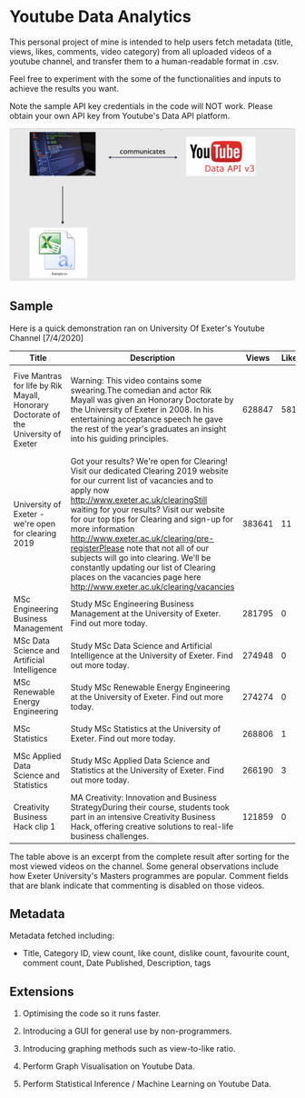 # Youtube Data Analytics
This personal project of mine is intended to help users fetch metadata (title, views, likes, comments, video category) from all 
uploaded videos of a youtube channel, and transfer them to a human-readable format in .csv.

Feel free to experiment with the some of the functionalities and inputs to achieve the results you want.

Note the sample API key credentials in the code will NOT work. Please obtain your own API key from Youtube's Data API platform.

![demo](https://github.com/xuan-hh/Youtube-Data-Analytics/blob/master/yd.PNG)

## Sample

Here is a quick demonstration ran on University Of Exeter's Youtube Channel [7/4/2020]

| Title                                                                               | Description                                                                                                                                                                                                                                                                                                                                                                                                                                                                                                                          | Views  | Likes | Dislikes | Comments | Tags                                                                                                                                                                                                                                                                                                                                                                                                                                              |
|-------------------------------------------------------------------------------------|--------------------------------------------------------------------------------------------------------------------------------------------------------------------------------------------------------------------------------------------------------------------------------------------------------------------------------------------------------------------------------------------------------------------------------------------------------------------------------------------------------------------------------------|--------|-------|----------|----------|---------------------------------------------------------------------------------------------------------------------------------------------------------------------------------------------------------------------------------------------------------------------------------------------------------------------------------------------------------------------------------------------------------------------------------------------------|
| Five Mantras for life by Rik Mayall, Honorary Doctorate of the University of Exeter | Warning: This video contains some swearing.The comedian and actor Rik Mayall was given an Honorary Doctorate by the University of Exeter in 2008. In his entertaining acceptance speech he gave the rest of the year's graduates an insight into his guiding principles.                                                                                                                                                                                                                                                             | 628847 | 5813  | 159      | 596      | rik mayall,graduation,graduate,Actor (Profession),Comedy (TV Genre),Comedian (Profession),The Young Ones (TV Program),Bottom (TV Program),the new statesman,rik mayall presents,Blackadder Goes Forth (TV Season),Filthy Rich & Catflap (TV Program),Drop Dead Fred (Film),Student,Students,university of exeter,exeter uni,exeter,UK universities,top ranked universities,university,student life,mantras,campus,college freshman,guide for life |
| University of Exeter - we're open for clearing 2019                                 | Got your results? We're open for Clearing! Visit our dedicated Clearing 2019 website for our current list of vacancies and to apply now http://www.exeter.ac.uk/clearingStill waiting for your results? Visit our website for our top tips for Clearing and sign-up for more information http://www.exeter.ac.uk/clearing/pre-registerPlease note that not all of our subjects will go into clearing. We'll be constantly updating our list of Clearing places on the vacancies page here http://www.exeter.ac.uk/clearing/vacancies | 383641 | 11    | 4        | 0        | University of exeter,exeter uni,exeter university,student life,undergraduate,postgraduate,degree,studying,university life,clearing,clearing 2019,clearing 2020,exeter,cornwall,business,medical imaging,radiography,nursing,streatham campus,penryn campus,maths,mathematics,physics,liberal arts,english,international studies,natural sciences,computer science,data science,IT,modern languages,languages                                      |
| MSc Engineering Business Management                                                 | Study MSc Engineering Business Management at the University of Exeter. Find out more today.                                                                                                                                                                                                                                                                                                                                                                                                                                          | 281795 | 0     | 0        |          | University of exeter,exeter uni,exeter university,student life,undergraduate,postgraduate,degree,studying,university life                                                                                                                                                                                                                                                                                                                         |
| MSc Data Science and Artificial Intelligence                                        | Study MSc Data Science and Artificial Intelligence at the University of Exeter. Find out more today.                                                                                                                                                                                                                                                                                                                                                                                                                                 | 274948 | 0     | 0        |          | University of exeter,exeter uni,exeter university,student life,undergraduate,postgraduate,degree,studying,university life                                                                                                                                                                                                                                                                                                                         |
| MSc Renewable Energy Engineering                                                    | Study MSc Renewable Energy Engineering at the University of Exeter. Find out more today.                                                                                                                                                                                                                                                                                                                                                                                                                                             | 274274 | 0     | 0        |          | University of exeter,exeter uni,exeter university,student life,undergraduate,postgraduate,degree,studying,university life                                                                                                                                                                                                                                                                                                                         |
| MSc Statistics                                                                      | Study MSc Statistics at the University of Exeter. Find out more today.                                                                                                                                                                                                                                                                                                                                                                                                                                                               | 268806 | 1     | 0        |          | University of exeter,exeter uni,exeter university,student life,undergraduate,postgraduate,degree,studying,university life                                                                                                                                                                                                                                                                                                                         |
| MSc Applied Data Science and Statistics                                             | Study MSc Applied Data Science and Statistics at the University of Exeter. Find out more today.                                                                                                                                                                                                                                                                                                                                                                                                                                      | 266190 | 3     | 0        |          | University of exeter,exeter uni,exeter university,student life,undergraduate,postgraduate,degree,studying,university life                                                                                                                                                                                                                                                                                                                         |
| Creativity Business Hack clip 1                                                     | MA Creativity: Innovation and Business StrategyDuring their course, students took part in an intensive Creativity Business Hack, offering creative solutions to real-life business challenges.                                                                                                                                                                                                                                                                                                                                       | 121859 | 0     | 0        |          | University of exeter,exeter uni,exeter university,student life,undergraduate,postgraduate,degree,studying,university life                                                                                                                                                                                                                                                                                                                         |

The table above is an excerpt from the complete result after sorting for the most viewed videos on the channel. Some general observations include how Exeter University's Masters programmes are popular. Comment fields that are blank indicate that commenting is disabled on those videos.

## Metadata

Metadata fetched including:
- Title, Category ID, view count, like count, dislike count, favourite count, comment count, Date Published, Description, tags

## Extensions

1. Optimising the code so it runs faster.

2. Introducing a GUI for general use by non-programmers.

3. Introducing graphing methods such as view-to-like ratio.

4. Perform Graph Visualisation on Youtube Data.

5. Perform Statistical Inference / Machine Learning on Youtube Data.
